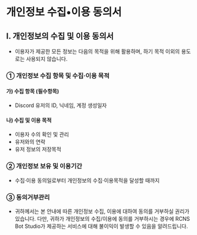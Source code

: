 # 개인정보 수집•이용 동의서
## Ⅰ. 개인정보의 수집 및 이용 동의서
 - 이용자가 제공한 모든 정보는 다음의 목적을 위해 활용하며, 하기 목적 이외의 용도로는 사용되지 않습니다.
### ① 개인정보 수집 항목 및 수집·이용 목적
#### 가) 수집 항목 (필수항목)
- Discord 유저의 ID, 닉네임, 계정 생성일자
#### 나) 수집 및 이용 목적
- 이용자 수의 확인 및 관리
- 유저와의 연락
- 유저 정보의 저장목적
### ② 개인정보 보유 및 이용기간
 - 수집·이용 동의일로부터 개인정보의 수집·이용목적을 달성할 때까지
### ③ 동의거부관리
 - 귀하께서는 본 안내에 따른 개인정보 수집, 이용에 대하여 동의를 거부하실 권리가 있습니다. 다만,
귀하가 개인정보의 수집/이용에 동의를 거부하시는 경우에 RCNS Bot Studio가 제공하는 서비스에 대해 불이익이 발생할 수
있음을 알려드립니다.
